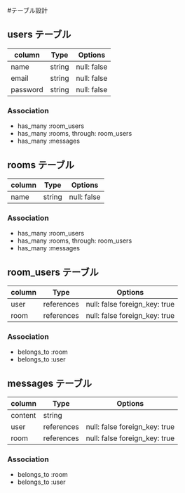 #テーブル設計

## users テーブル

|column   |Type   |Options    |
|------   |-----  |-----------|
|name     |string |null: false|
|email    |string |null: false|
|password |string |null: false|

### Association

- has_many :room_users
- has_many :rooms, through: room_users
- has_many :messages

## rooms テーブル

|column   |Type   |Options    |
|------   |-----  |-----------|
|name     |string |null: false|

### Association

- has_many :room_users
- has_many :rooms, through: room_users
- has_many :messages

## room_users テーブル

|column   |Type       |Options                      |
|---------|-----------|-----------------------------|
|user     |references |null: false foreign_key: true|
|room     |references |null: false foreign_key: true|

### Association

- belongs_to :room
- belongs_to :user

## messages テーブル

|column   |Type       |Options                      |
|---------|-----------|-----------------------------|
|content  |string     |                             |
|user     |references |null: false foreign_key: true|
|room     |references |null: false foreign_key: true|

### Association

- belongs_to :room
- belongs_to :user